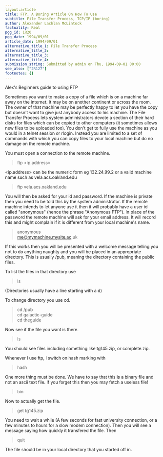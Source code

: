 ```yaml
---
layout:article
title: FTP, A Boring Article On How To Use
subtitle: File Transfer Process, TCP/IP (boring)
author: Alexander Lachlan McLintock
factuality: Real
pgg_id: 1R20
pgg_date: 1994/09/01
article_date: 1994/09/01
alternative_title_1: File Transfer Process
alternative_title_2: 
alternative_title_3: 
alternative_title_4: 
submission_string: Submitted by admin on Thu, 1994-09-01 00:00
see_also: ["2R127"]
footnotes: {}
---
```

<div>
<p>Alex's Beginners guide to using FTP</p>
<p>Sometimes you want to make a copy of a file which is on a machine far away on the internet. It may be on another continent or across the room. The owner of that machine may be perfectly happy to let you have the copy but doesn't want to give just anybody access to his machine. The File Transfer Process lets system administrators devote a section of their hard disks for files which can be copied to other computers (it sometimes allows new files to be uploaded too). You don't get to fully use the machine as you would in a telnet session or rlogin. Instead you are limited to a set of commands with which you can copy files to your local machine but do no damage on the remote machine.</p>
<p>You must open a connection to the remote machine.</p>
<blockquote>ftp &lt;ip.address&gt;</blockquote>
<p>&lt;ip.address&gt; can be the numeric form eg 132.24.99.2 or a valid machine name such as vela.acs.oakland.edu</p>
<blockquote>ftp vela.acs.oakland.edu</blockquote>
<p>You will then be asked for your id and password. If the machine is private then you need to be told this by the system administrator. If the remote machine intends to let anyone use it then it will probably have a user id called "anonymous" (hence the phrase "Anonymous FTP"). In place of the password the remote machine will ask for your email address. It will record this and might complain if it is different from your local machine's name.</p>
<blockquote>anonymous<br>
<a href="https://web.archive.org/web/20130206000028/mailto:me@mymachine.mysite.ac">me@mymachine.mysite.ac</a>.uk</blockquote>
<p>If this works then you will be presented with a welcome message telling you not to do anything naughty and you will be placed in an appropriate directory. This is usually /pub, meaning the directory containing the public files.</p>
<p>To list the files in that directory use</p>
<blockquote>ls</blockquote>
<p>(Directories usually have a line starting with a d)</p>
<p>To change directory you use cd.</p>
<blockquote>cd /pub<br>
cd galactic-guide<br>
cd theguide</blockquote>
<p>Now see if the file you want is there.</p>
<blockquote>ls</blockquote>
<p>You should see files including something like tg145.zip, or complete.zip.</p>
<p>Whenever I use ftp, I switch on hash marking with</p>
<blockquote>hash</blockquote>
<p>One more thing must be done. We have to say that this is a binary file and not an ascii text file. If you forget this then you may fetch a useless file!</p>
<blockquote>bin</blockquote>
<p>Now to actually get the file.</p>
<blockquote>get tg145.zip</blockquote>
<p>You need to wait a while (A few seconds for fast university connection, or a few minutes to hours for a slow modem connection). Then you will see a message saying how quickly it transfered the file. Then</p>
<blockquote>quit</blockquote>
<p>The file should be in your local directory that you started off in.</p>
</div>
